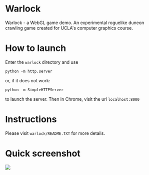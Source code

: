 # Warlock
Warlock - a WebGL game demo.
An experimental roguelike duneon crawling game created for UCLA's computer graphics course. 

# How to launch
Enter the `warlock` directory and use
```
python -m http.server
```
or, if it does not work:
```
python -m SimpleHTTPServer
```
to launch the server. Then in Chrome, visit the url `localhost:8000`

# Instructions
Please visit `warlock/README.TXT` for more details. 

# Quick screenshot
<img src="https://github.com/lukevastus/Warlock/blob/master/warlock/demos/screenshot.jpg"/>
